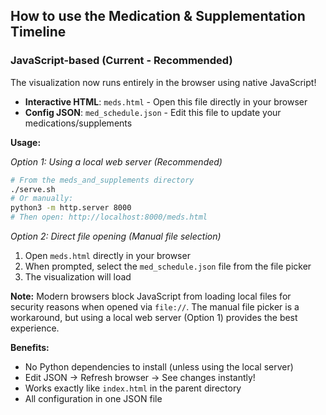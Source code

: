 ## How to use the Medication & Supplementation Timeline

### JavaScript-based (Current - Recommended)

The visualization now runs entirely in the browser using native JavaScript!

* **Interactive HTML**: `meds.html` - Open this file directly in your browser
* **Config JSON**: `med_schedule.json` - Edit this file to update your medications/supplements

**Usage:**

*Option 1: Using a local web server (Recommended)*
```bash
# From the meds_and_supplements directory
./serve.sh
# Or manually:
python3 -m http.server 8000
# Then open: http://localhost:8000/meds.html
```

*Option 2: Direct file opening (Manual file selection)*
1. Open `meds.html` directly in your browser
2. When prompted, select the `med_schedule.json` file from the file picker
3. The visualization will load

**Note:** Modern browsers block JavaScript from loading local files for security reasons when opened via `file://`. The manual file picker is a workaround, but using a local web server (Option 1) provides the best experience.

**Benefits:**
- No Python dependencies to install (unless using the local server)
- Edit JSON → Refresh browser → See changes instantly!
- Works exactly like `index.html` in the parent directory
- All configuration in one JSON file